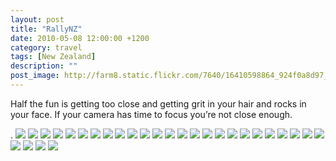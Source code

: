 ```yaml
---
layout: post
title: "RallyNZ"
date: 2010-05-08 12:00:00 +1200
category: travel
tags: [New Zealand]
description: ""
post_image: http://farm8.static.flickr.com/7640/16410598864_924f0a8d97_o.jpg
---
```

Half the fun is getting too close and getting grit in your hair and
rocks in your face. If your camera has time to focus you’re not close
enough.

.
[![](http://farm8.static.flickr.com/7297/9480889303_e9e9b5d589_c.jpg)](http://farm8.static.flickr.com/7297/9480889303_71604fe72e_o.jpg)
[![](http://farm8.static.flickr.com/7342/9480890055_2a218ce1a5_c.jpg)](http://farm8.static.flickr.com/7342/9480890055_fcbf19993c_o.jpg)
[![](http://farm8.static.flickr.com/7412/9483682658_134a2a76f3_c.jpg)](http://farm8.static.flickr.com/7412/9483682658_d176fba178_o.jpg)
[![](http://farm3.static.flickr.com/2829/9483683220_9f25c576bc_c.jpg)](http://farm3.static.flickr.com/2829/9483683220_7747cc49d3_o.jpg)
[![](http://farm8.static.flickr.com/7359/9480892001_1c2700bbf4_c.jpg)](http://farm8.static.flickr.com/7359/9480892001_d896348863_o.jpg)
[![](http://farm8.static.flickr.com/7361/9480892669_08324246cf_c.jpg)](http://farm8.static.flickr.com/7361/9480892669_c07564c628_o.jpg)
[![](http://farm3.static.flickr.com/2853/9483685198_b81775fc61_c.jpg)](http://farm3.static.flickr.com/2853/9483685198_58704367c7_o.jpg)
[![](http://farm3.static.flickr.com/2834/9483685982_95dd8e209a_c.jpg)](http://farm3.static.flickr.com/2834/9483685982_f174336342_o.jpg)
[![](http://farm6.static.flickr.com/5511/9480894869_9a4784a3b2_c.jpg)](http://farm6.static.flickr.com/5511/9480894869_87c1768f3f_o.jpg)
[![](http://farm8.static.flickr.com/7460/9480895523_1607e5f04d_c.jpg)](http://farm8.static.flickr.com/7460/9480895523_03ae885112_o.jpg)
[![](http://farm8.static.flickr.com/7367/9480896237_310b5cf1a0_c.jpg)](http://farm8.static.flickr.com/7367/9480896237_0a29d860c1_o.jpg)
[![](http://farm6.static.flickr.com/5546/9483688624_90ed73cf95_c.jpg)](http://farm6.static.flickr.com/5546/9483688624_d6500bf16a_o.jpg)
[![](http://farm6.static.flickr.com/5506/9483689238_a7b87b36c7_c.jpg)](http://farm6.static.flickr.com/5506/9483689238_0724f18077_o.jpg)
[![](http://farm4.static.flickr.com/3778/9483689962_07088accd9_c.jpg)](http://farm4.static.flickr.com/3778/9483689962_d37273fd3f_o.jpg)
[![](http://farm8.static.flickr.com/7324/9483690836_e98e11f78c_c.jpg)](http://farm8.static.flickr.com/7324/9483690836_2552c730e8_o.jpg)
[![](http://farm4.static.flickr.com/3800/9480899709_991c96c269_c.jpg)](http://farm4.static.flickr.com/3800/9480899709_f68bf62fbf_o.jpg)
[![](http://farm4.static.flickr.com/3709/9480900289_cf564bdd33_c.jpg)](http://farm4.static.flickr.com/3709/9480900289_ee059baefa_o.jpg)
[![](http://farm6.static.flickr.com/5503/9483692578_b26c595e53_c.jpg)](http://farm6.static.flickr.com/5503/9483692578_662a6a6479_o.jpg)
[![](http://farm4.static.flickr.com/3688/9483693064_a1892f1120_c.jpg)](http://farm4.static.flickr.com/3688/9483693064_fa7ca73e53_o.jpg)
[![](http://farm8.static.flickr.com/7368/9480901771_66a5438540_c.jpg)](http://farm8.static.flickr.com/7368/9480901771_cd455fc664_o.jpg)
[![](http://farm3.static.flickr.com/2820/9480902273_bcecb94c12_c.jpg)](http://farm3.static.flickr.com/2820/9480902273_ef1723ef49_o.jpg)
[![](http://farm6.static.flickr.com/5344/9480902809_f9b50c0258_c.jpg)](http://farm6.static.flickr.com/5344/9480902809_a36863dff5_o.jpg)
[![](http://farm4.static.flickr.com/3787/9480903533_ca6d97e28b_c.jpg)](http://farm4.static.flickr.com/3787/9480903533_1f5731b8db_o.jpg)
[![](http://farm3.static.flickr.com/2810/9480904053_74d0beb2a2_c.jpg)](http://farm3.static.flickr.com/2810/9480904053_2679886200_o.jpg)
[![](http://farm8.static.flickr.com/7404/9483696640_a60bf89be4_c.jpg)](http://farm8.static.flickr.com/7404/9483696640_021b8cd4ff_o.jpg)
[![](http://farm4.static.flickr.com/3782/9483697478_239198f36c_c.jpg)](http://farm4.static.flickr.com/3782/9483697478_586f7de0e4_o.jpg)
[![](http://farm3.static.flickr.com/2821/9483698178_5896863c57_c.jpg)](http://farm3.static.flickr.com/2821/9483698178_a2843dd05c_o.jpg)
[![](http://farm4.static.flickr.com/3725/9480906865_056e9fe672_c.jpg)](http://farm4.static.flickr.com/3725/9480906865_f08cf285e2_o.jpg)
[![](http://farm6.static.flickr.com/5458/9480907429_53ae731095_c.jpg)](http://farm6.static.flickr.com/5458/9480907429_65f3f85355_o.jpg)
